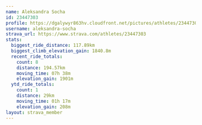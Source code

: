 ```yaml
---
name: Aleksandra Socha
id: 23447303
profile: https://dgalywyr863hv.cloudfront.net/pictures/athletes/23447303/14745546/4/large.jpg
username: aleksandra-socha
strava_url: https://www.strava.com/athletes/23447303
stats:
  biggest_ride_distance: 117.89km
  biggest_climb_elevation_gain: 1840.8m
  recent_ride_totals:
    count: 8
    distance: 194.57km
    moving_time: 07h 38m
    elevation_gain: 1901m
  ytd_ride_totals:
    count: 1
    distance: 29km
    moving_time: 01h 17m
    elevation_gain: 208m
layout: strava_member
--- 
```

